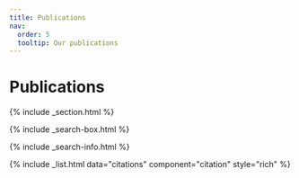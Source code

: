 ```yaml
---
title: Publications
nav:
  order: 5
  tooltip: Our publications
---
```


# <i class="fas fa-microscope"></i>Publications

<script src="https://bibbase.org/show?bib=https%3A%2F%2Fbibbase.org%2Fzotero%2Fsubratavb&jsonp=1"></script>

{% include _section.html %}

{% include _search-box.html %}

{% include _search-info.html %}

{% include _list.html data="citations" component="citation" style="rich" %}
